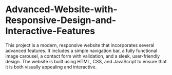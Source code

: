 # Advanced-Website-with-Responsive-Design-and-Interactive-Features
This project is a modern, responsive website that incorporates several advanced features. It includes a simple navigation bar, a fully functional image carousel, a contact form with validation, and a sleek, user-friendly design. The website is built using HTML, CSS, and JavaScript to ensure that it is both visually appealing and interactive.

